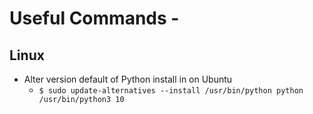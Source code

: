 # Useful Commands - 

## Linux 

- Alter version default of Python install in on Ubuntu
    * `$ sudo update-alternatives --install /usr/bin/python python /usr/bin/python3 10`

